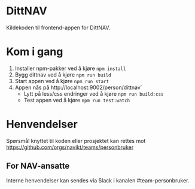 # DittNAV

Kildekoden til frontend-appen for DittNAV.

# Kom i gang

1. Installer npm-pakker ved å kjøre `npm install`
1. Bygg dittnav ved å kjøre `npm run build`
2. Start appen ved å kjøre `npm run start`
4. Appen nås på http://localhost:9002/person/dittnav´
    * Lytt på less/css endringer ved å kjøre `npm run build:css`
    * Test appen ved å kjøre `npm run test:watch`

# Henvendelser

Spørsmål knyttet til koden eller prosjektet kan rettes mot https://github.com/orgs/navikt/teams/personbruker

## For NAV-ansatte

Interne henvendelser kan sendes via Slack i kanalen #team-personbruker.
